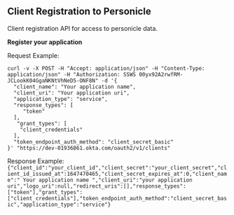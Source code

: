 ## Client Registration to Personicle

Client registration API for access to personicle data.

**Register your application**

Request Example: 
``` 
curl -v -X POST -H "Accept: application/json" -H "Content-Type: application/json" -H "Authorization: SSWS 00yx92A2rwfRM-JCLookK04GgaNKNtVhNeD5-ONF8N" -d '{
  "client_name": "Your application name",
  "client_uri": "Your application uri",
  "application_type": "service",
  "response_types": [
     "token"
  ],
   "grant_types": [
    "client_credentials"
  ],
  "token_endpoint_auth_method": "client_secret_basic"
}' "https://dev-01936861.okta.com/oauth2/v1/clients"
```

Response Example: 
``` {"client_id":"your_client_id","client_secret":"your_client_secret","client_id_issued_at":1647470465,"client_secret_expires_at":0,"client_name":" Your application name ","client_uri":"your application uri","logo_uri":null,"redirect_uris":[],"response_types":["token"],"grant_types":["client_credentials"],"token_endpoint_auth_method":"client_secret_basic","application_type":"service"} ```

